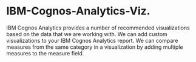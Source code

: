 # IBM-Cognos-Analytics-Viz.
IBM Cognos Analytics provides a number of recommended visualizations based on the data that we are working with. We can add custom visualizations to your IBM Cognos Analytics report. We can compare measures from the same category in a visualization by adding multiple measures to the measure field.
